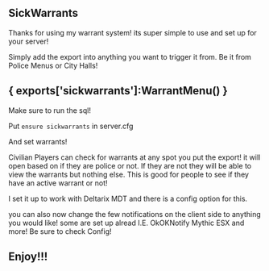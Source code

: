 ## SickWarrants ##

Thanks for using my warrant system! its super simple to use and set up for your server!

Simply add the export into anything you want to trigger it from. Be it from Police Menus or City Halls!

## { exports['sickwarrants']:WarrantMenu() } ##

Make sure to run the sql!

Put `ensure sickwarrants` in server.cfg

And set warrants!

Civilian Players can check for warrants at any spot you put the export! it will open based on if they are police or not. If they are not they will be able to view the 
warrants but nothing else. This is good for people to see if they have an active warrant or not!

I set it up to work with Deltarix MDT and there is a config option for this.

you can also now change the few notifications on the client side to anything you would like! some are set up alread I.E. OkOKNotify Mythic ESX and more! Be sure to check Config!

## Enjoy!!! ##